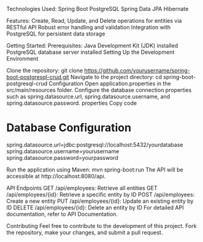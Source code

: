 Technologies Used:
Spring Boot
PostgreSQL
Spring Data JPA
Hibernate

Features:
Create, Read, Update, and Delete operations for entities via RESTful API
Robust error handling and validation
Integration with PostgreSQL for persistent data storage

Getting Started:
Prerequisites:
Java Development Kit (JDK) installed
PostgreSQL database server installed
Setting Up the Development Environment

Clone the repository: git clone https://github.com/yourusername/spring-boot-postgresql-crud.git
Navigate to the project directory: cd spring-boot-postgresql-crud
Configuration
Open application.properties in the src/main/resources folder.
Configure the database connection properties such as spring.datasource.url, spring.datasource.username, and spring.datasource.password.
properties
Copy code

# Database Configuration
spring.datasource.url=jdbc:postgresql://localhost:5432/yourdatabase
spring.datasource.username=yourusername
spring.datasource.password=yourpassword



Run the application using Maven:
mvn spring-boot:run
The API will be accessible at http://localhost:8080/api.

API Endpoints
GET /api/employees: Retrieve all entities
GET /api/employees/{id}: Retrieve a specific entity by ID
POST /api/employees: Create a new entity
PUT /api/employees/{id}: Update an existing entity by ID
DELETE /api/employees/{id}: Delete an entity by ID
For detailed API documentation, refer to API Documentation.

Contributing
Feel free to contribute to the development of this project. Fork the repository, make your changes, and submit a pull request.
